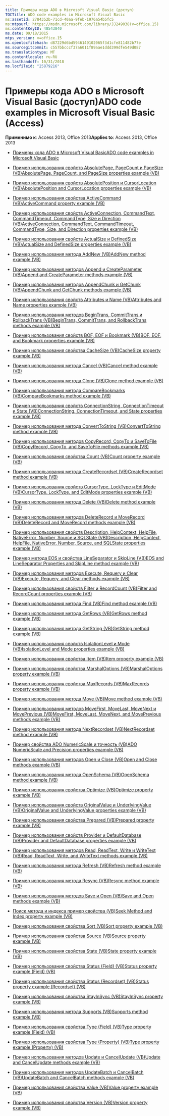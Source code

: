 ```yaml
---
title: Примеры кода ADO в Microsoft Visual Basic (доступ)
TOCTitle: ADO code examples in Microsoft Visual Basic
ms:assetid: 2784352b-71cd-40aa-9feb-1976a54b5fc5
ms:mtpsurl: https://msdn.microsoft.com/library/JJ249038(v=office.15)
ms:contentKeyID: 48543840
ms.date: 09/18/2015
mtps_version: v=office.15
ms.openlocfilehash: d87229d6bd5946149102065f3d1cfe811482b77e
ms.sourcegitcommit: c557bbcccf37a6011f89aae1ddd399dfe549d087
ms.translationtype: MT
ms.contentlocale: ru-RU
ms.lasthandoff: 10/31/2018
ms.locfileid: "25879216"
---
```

# <a name="ado-code-examples-in-microsoft-visual-basic-access"></a><span data-ttu-id="9b1c4-102">Примеры кода ADO в Microsoft Visual Basic (доступ)</span><span class="sxs-lookup"><span data-stu-id="9b1c4-102">ADO code examples in Microsoft Visual Basic (Access)</span></span>

<span data-ttu-id="9b1c4-103">**Применимо к**: Access 2013, Office 2013</span><span class="sxs-lookup"><span data-stu-id="9b1c4-103">**Applies to**: Access 2013, Office 2013</span></span>


  - [<span data-ttu-id="9b1c4-104">Примеры кода ADO в Microsoft Visual Basic</span><span class="sxs-lookup"><span data-stu-id="9b1c4-104">ADO code examples in Microsoft Visual Basic</span></span>](ado-code-examples-in-microsoft-visual-basic.md)

  - [<span data-ttu-id="9b1c4-105">Пример использования свойств AbsolutePage, PageCount и PageSize (VB)</span><span class="sxs-lookup"><span data-stu-id="9b1c4-105">AbsolutePage, PageCount, and PageSize properties example (VB)</span></span>](absolutepage-pagecount-and-pagesize-properties-example-vb.md)

  - [<span data-ttu-id="9b1c4-106">Пример использования свойств AbsolutePosition и CursorLocation (VB)</span><span class="sxs-lookup"><span data-stu-id="9b1c4-106">AbsolutePosition and CursorLocation properties example (VB)</span></span>](absoluteposition-and-cursorlocation-properties-example-vb.md)

  - [<span data-ttu-id="9b1c4-107">Пример использования свойства ActiveCommand (VB)</span><span class="sxs-lookup"><span data-stu-id="9b1c4-107">ActiveCommand property example (VB)</span></span>](activecommand-property-example-vb.md)

  - [<span data-ttu-id="9b1c4-108">Пример использования свойств ActiveConnection, CommandText, CommandTimeout, CommandType, Size и Direction (VB)</span><span class="sxs-lookup"><span data-stu-id="9b1c4-108">ActiveConnection, CommandText, CommandTimeout, CommandType, Size, and Direction properties example (VB)</span></span>](activeconnection-commandtext-commandtimeout-commandtype-size-and-direction-properties-example-vb.md)

  - [<span data-ttu-id="9b1c4-109">Пример использования свойств ActualSize и DefinedSize (VB)</span><span class="sxs-lookup"><span data-stu-id="9b1c4-109">ActualSize and DefinedSize properties example (VB)</span></span>](actualsize-and-definedsize-properties-example-vb.md)

  - [<span data-ttu-id="9b1c4-110">Пример использования метода AddNew (VB)</span><span class="sxs-lookup"><span data-stu-id="9b1c4-110">AddNew method example (VB)</span></span>](addnew-method-example-vb.md)

  - [<span data-ttu-id="9b1c4-111">Пример использования методов Append и CreateParameter (VB)</span><span class="sxs-lookup"><span data-stu-id="9b1c4-111">Append and CreateParameter methods example (VB)</span></span>](append-and-createparameter-methods-example-vb.md)

  - [<span data-ttu-id="9b1c4-112">Пример использования методов AppendChunk и GetChunk (VB)</span><span class="sxs-lookup"><span data-stu-id="9b1c4-112">AppendChunk and GetChunk methods example (VB)</span></span>](appendchunk-and-getchunk-methods-example-vb.md)

  - [<span data-ttu-id="9b1c4-113">Пример использования свойств Attributes и Name (VB)</span><span class="sxs-lookup"><span data-stu-id="9b1c4-113">Attributes and Name properties example (VB)</span></span>](attributes-and-name-properties-example-vb.md)

  - [<span data-ttu-id="9b1c4-114">Пример использования методов BeginTrans, CommitTrans и RollbackTrans (VB)</span><span class="sxs-lookup"><span data-stu-id="9b1c4-114">BeginTrans, CommitTrans, and RollbackTrans methods example (VB)</span></span>](begintrans-committrans-and-rollbacktrans-methods-example-vb.md)

  - [<span data-ttu-id="9b1c4-115">Пример использования свойств BOF, EOF и Bookmark (VB)</span><span class="sxs-lookup"><span data-stu-id="9b1c4-115">BOF, EOF, and Bookmark properties example (VB)</span></span>](bof-eof-and-bookmark-properties-example-vb.md)

  - [<span data-ttu-id="9b1c4-116">Пример использования свойства CacheSize (VB)</span><span class="sxs-lookup"><span data-stu-id="9b1c4-116">CacheSize property example (VB)</span></span>](cachesize-property-example-vb.md)

  - [<span data-ttu-id="9b1c4-117">Пример использования метода Cancel (VB)</span><span class="sxs-lookup"><span data-stu-id="9b1c4-117">Cancel method example (VB)</span></span>](cancel-method-example-vb.md)

  - [<span data-ttu-id="9b1c4-118">Пример использования метода Clone (VB)</span><span class="sxs-lookup"><span data-stu-id="9b1c4-118">Clone method example (VB)</span></span>](clone-method-example-vb.md)

  - [<span data-ttu-id="9b1c4-119">Пример использования метода CompareBookmarks (VB)</span><span class="sxs-lookup"><span data-stu-id="9b1c4-119">CompareBookmarks method example (VB)</span></span>](comparebookmarks-method-example-vb.md)

  - [<span data-ttu-id="9b1c4-120">Пример использования свойств ConnectionString, ConnectionTimeout и State (VB)</span><span class="sxs-lookup"><span data-stu-id="9b1c4-120">ConnectionString, ConnectionTimeout, and State properties example (VB)</span></span>](connectionstring-connectiontimeout-and-state-properties-example-vb.md)

  - [<span data-ttu-id="9b1c4-121">Пример использования метода ConvertToString (VB)</span><span class="sxs-lookup"><span data-stu-id="9b1c4-121">ConvertToString method example (VB)</span></span>](converttostring-method-example-vb.md)

  - [<span data-ttu-id="9b1c4-122">Пример использования методов CopyRecord, CopyTo и SaveToFile (VB)</span><span class="sxs-lookup"><span data-stu-id="9b1c4-122">CopyRecord, CopyTo, and SaveToFile methods example (VB)</span></span>](copyrecord-copyto-and-savetofile-methods-example-vb.md)

  - [<span data-ttu-id="9b1c4-123">Пример использования свойства Count (VB)</span><span class="sxs-lookup"><span data-stu-id="9b1c4-123">Count property example (VB)</span></span>](count-property-example-vb.md)

  - [<span data-ttu-id="9b1c4-124">Пример использования метода CreateRecordset (VB)</span><span class="sxs-lookup"><span data-stu-id="9b1c4-124">CreateRecordset method example (VB)</span></span>](createrecordset-method-example-vb.md)

  - [<span data-ttu-id="9b1c4-125">Пример использования свойств CursorType, LockType и EditMode (VB)</span><span class="sxs-lookup"><span data-stu-id="9b1c4-125">CursorType, LockType, and EditMode properties example (VB)</span></span>](cursortype-locktype-and-editmode-properties-example-vb.md)

  - [<span data-ttu-id="9b1c4-126">Пример использования метода Delete (VB)</span><span class="sxs-lookup"><span data-stu-id="9b1c4-126">Delete method example (VB)</span></span>](delete-method-example-vb.md)

  - [<span data-ttu-id="9b1c4-127">Пример использования методов DeleteRecord и MoveRecord (VB)</span><span class="sxs-lookup"><span data-stu-id="9b1c4-127">DeleteRecord and MoveRecord methods example (VB)</span></span>](deleterecord-and-moverecord-methods-example-vb.md)

  - [<span data-ttu-id="9b1c4-128">Пример использования свойств Description, HelpContext, HelpFile, NativeError, Number, Source и SQLState (VB)</span><span class="sxs-lookup"><span data-stu-id="9b1c4-128">Description, HelpContext, HelpFile, NativeError, Number, Source, and SQLState properties example (VB)</span></span>](description-helpcontext-helpfile-nativeerror-number-source-and-sqlstate-properties-example-vb.md)

  - [<span data-ttu-id="9b1c4-129">Пример метода EOS и свойства LineSeparator и SkipLine (VB)</span><span class="sxs-lookup"><span data-stu-id="9b1c4-129">EOS and LineSeparator Properties and SkipLine method example (VB)</span></span>](eos-and-lineseparator-properties-and-skipline-method-example-vb.md)

  - [<span data-ttu-id="9b1c4-130">Пример использования методов Execute, Requery и Clear (VB)</span><span class="sxs-lookup"><span data-stu-id="9b1c4-130">Execute, Requery, and Clear methods example (VB)</span></span>](execute-requery-and-clear-methods-example-vb.md)

  - [<span data-ttu-id="9b1c4-131">Пример использования свойств Filter и RecordCount (VB)</span><span class="sxs-lookup"><span data-stu-id="9b1c4-131">Filter and RecordCount properties example (VB)</span></span>](filter-and-recordcount-properties-example-vb.md)

  - [<span data-ttu-id="9b1c4-132">Пример использования метода Find (VB)</span><span class="sxs-lookup"><span data-stu-id="9b1c4-132">Find method example (VB)</span></span>](find-method-example-vb.md)

  - [<span data-ttu-id="9b1c4-133">Пример использования метода GetRows (VB)</span><span class="sxs-lookup"><span data-stu-id="9b1c4-133">GetRows method example (VB)</span></span>](getrows-method-example-vb.md)

  - [<span data-ttu-id="9b1c4-134">Пример использования метода GetString (VB)</span><span class="sxs-lookup"><span data-stu-id="9b1c4-134">GetString method example (VB)</span></span>](getstring-method-example-vb.md)

  - [<span data-ttu-id="9b1c4-135">Пример использования свойств IsolationLevel и Mode (VB)</span><span class="sxs-lookup"><span data-stu-id="9b1c4-135">IsolationLevel and Mode properties example (VB)</span></span>](isolationlevel-and-mode-properties-example-vb.md)

  - [<span data-ttu-id="9b1c4-136">Пример использования свойства Item (VB)</span><span class="sxs-lookup"><span data-stu-id="9b1c4-136">Item property example (VB)</span></span>](item-property-example-vb.md)

  - [<span data-ttu-id="9b1c4-137">Пример использования свойства MarshalOptions (VB)</span><span class="sxs-lookup"><span data-stu-id="9b1c4-137">MarshalOptions property example (VB)</span></span>](marshaloptions-property-example-vb.md)

  - [<span data-ttu-id="9b1c4-138">Пример использования свойства MaxRecords (VB)</span><span class="sxs-lookup"><span data-stu-id="9b1c4-138">MaxRecords property example (VB)</span></span>](maxrecords-property-example-vb.md)

  - [<span data-ttu-id="9b1c4-139">Пример использования метода Move (VB)</span><span class="sxs-lookup"><span data-stu-id="9b1c4-139">Move method example (VB)</span></span>](move-method-example-vb.md)

  - [<span data-ttu-id="9b1c4-140">Пример использования методов MoveFirst, MoveLast, MoveNext и MovePrevious (VB)</span><span class="sxs-lookup"><span data-stu-id="9b1c4-140">MoveFirst, MoveLast, MoveNext, and MovePrevious methods example (VB)</span></span>](movefirst-movelast-movenext-and-moveprevious-methods-example-vb.md)

  - [<span data-ttu-id="9b1c4-141">Пример использования метода NextRecordset (VB)</span><span class="sxs-lookup"><span data-stu-id="9b1c4-141">NextRecordset method example (VB)</span></span>](nextrecordset-method-example-vb.md)

  - [<span data-ttu-id="9b1c4-142">Пример свойства ADO NumericScale и точность (VB)</span><span class="sxs-lookup"><span data-stu-id="9b1c4-142">ADO NumericScale and Precision properties example (VB)</span></span>](ado-numericscale-and-precision-properties-example-vb.md)

  - [<span data-ttu-id="9b1c4-143">Пример использования методов Open и Close (VB)</span><span class="sxs-lookup"><span data-stu-id="9b1c4-143">Open and Close methods example (VB)</span></span>](open-and-close-methods-example-vb.md)

  - [<span data-ttu-id="9b1c4-144">Пример использования метода OpenSchema (VB)</span><span class="sxs-lookup"><span data-stu-id="9b1c4-144">OpenSchema method example (VB)</span></span>](openschema-method-example-vb.md)

  - [<span data-ttu-id="9b1c4-145">Пример использования свойства Optimize (VB)</span><span class="sxs-lookup"><span data-stu-id="9b1c4-145">Optimize property example (VB)</span></span>](optimize-property-example-vb.md)

  - [<span data-ttu-id="9b1c4-146">Пример использования свойств OriginalValue и UnderlyingValue (VB)</span><span class="sxs-lookup"><span data-stu-id="9b1c4-146">OriginalValue and UnderlyingValue properties example (VB)</span></span>](originalvalue-and-underlyingvalue-properties-example-vb.md)

  - [<span data-ttu-id="9b1c4-147">Пример использования свойства Prepared (VB)</span><span class="sxs-lookup"><span data-stu-id="9b1c4-147">Prepared property example (VB)</span></span>](prepared-property-example-vb.md)

  - [<span data-ttu-id="9b1c4-148">Пример использования свойств Provider и DefaultDatabase (VB)</span><span class="sxs-lookup"><span data-stu-id="9b1c4-148">Provider and DefaultDatabase properties example (VB)</span></span>](provider-and-defaultdatabase-properties-example-vb.md)

  - [<span data-ttu-id="9b1c4-149">Пример использования методов Read, ReadText, Write и WriteText (VB)</span><span class="sxs-lookup"><span data-stu-id="9b1c4-149">Read, ReadText, Write, and WriteText methods example (VB)</span></span>](read-readtext-write-and-writetext-methods-example-vb.md)

  - [<span data-ttu-id="9b1c4-150">Пример использования метода Refresh (VB)</span><span class="sxs-lookup"><span data-stu-id="9b1c4-150">Refresh method example (VB)</span></span>](refresh-method-example-vb.md)

  - [<span data-ttu-id="9b1c4-151">Пример использования метода Resync (VB)</span><span class="sxs-lookup"><span data-stu-id="9b1c4-151">Resync method example (VB)</span></span>](resync-method-example-vb.md)

  - [<span data-ttu-id="9b1c4-152">Пример использования методов Save и Open (VB)</span><span class="sxs-lookup"><span data-stu-id="9b1c4-152">Save and Open methods example (VB)</span></span>](save-and-open-methods-example-vb.md)

  - [<span data-ttu-id="9b1c4-153">Поиск метода и индекса пример свойства (VB)</span><span class="sxs-lookup"><span data-stu-id="9b1c4-153">Seek Method and Index property example (VB)</span></span>](seek-method-and-index-property-example-vb.md)

  - [<span data-ttu-id="9b1c4-154">Пример использования свойства Sort (VB)</span><span class="sxs-lookup"><span data-stu-id="9b1c4-154">Sort property example (VB)</span></span>](sort-property-example-vb.md)

  - [<span data-ttu-id="9b1c4-155">Пример использования свойства Source (VB)</span><span class="sxs-lookup"><span data-stu-id="9b1c4-155">Source property example (VB)</span></span>](source-property-example-vb.md)

  - [<span data-ttu-id="9b1c4-156">Пример использования свойства State (VB)</span><span class="sxs-lookup"><span data-stu-id="9b1c4-156">State property example (VB)</span></span>](state-property-example-vb.md)

  - [<span data-ttu-id="9b1c4-157">Пример использования свойства Status (Field) (VB)</span><span class="sxs-lookup"><span data-stu-id="9b1c4-157">Status property example (Field) (VB)</span></span>](status-property-example-field-vb.md)

  - [<span data-ttu-id="9b1c4-158">Пример использования свойства Status (Recordset) (VB)</span><span class="sxs-lookup"><span data-stu-id="9b1c4-158">Status property example (Recordset) (VB)</span></span>](status-property-example-recordset-vb.md)

  - [<span data-ttu-id="9b1c4-159">Пример использования свойства StayInSync (VB)</span><span class="sxs-lookup"><span data-stu-id="9b1c4-159">StayInSync property example (VB)</span></span>](stayinsync-property-example-vb.md)

  - [<span data-ttu-id="9b1c4-160">Пример использования метода Supports (VB)</span><span class="sxs-lookup"><span data-stu-id="9b1c4-160">Supports method example (VB)</span></span>](supports-method-example-vb.md)

  - [<span data-ttu-id="9b1c4-161">Пример использования свойства Type (Field) (VB)</span><span class="sxs-lookup"><span data-stu-id="9b1c4-161">Type property example (Field) (VB)</span></span>](type-property-example-field-vb.md)

  - [<span data-ttu-id="9b1c4-162">Пример использования свойства Type (Property) (VB)</span><span class="sxs-lookup"><span data-stu-id="9b1c4-162">Type property example (Property) (VB)</span></span>](type-property-example-property-vb.md)

  - [<span data-ttu-id="9b1c4-163">Пример использования методов Update и CancelUpdate (VB)</span><span class="sxs-lookup"><span data-stu-id="9b1c4-163">Update and CancelUpdate methods example (VB)</span></span>](update-and-cancelupdate-methods-example-vb.md)

  - [<span data-ttu-id="9b1c4-164">Пример использования методов UpdateBatch и CancelBatch (VB)</span><span class="sxs-lookup"><span data-stu-id="9b1c4-164">UpdateBatch and CancelBatch methods example (VB)</span></span>](updatebatch-and-cancelbatch-methods-example-vb.md)

  - [<span data-ttu-id="9b1c4-165">Пример использования свойства Value (VB)</span><span class="sxs-lookup"><span data-stu-id="9b1c4-165">Value property example (VB)</span></span>](value-property-example-vb.md)

  - [<span data-ttu-id="9b1c4-166">Пример использования свойства Version (VB)</span><span class="sxs-lookup"><span data-stu-id="9b1c4-166">Version property example (VB)</span></span>](version-property-example-vb.md)

